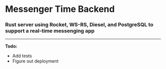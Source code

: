 
# Messenger Time Backend

### Rust server using Rocket, WS-RS, Diesel, and PostgreSQL to support a real-time messenging app

***

**Todo:**

* Add tests
* Figure out deployment